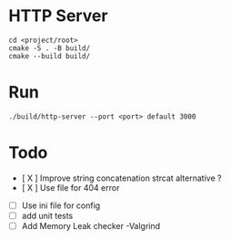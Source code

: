 # HTTP Server

```
cd <project/root>
cmake -S . -B build/
cmake --build build/
```

# Run

```
./build/http-server --port <port> default 3000
```

# Todo

- [ X ] Improve string concatenation strcat alternative ?
- [ X ] Use file for 404 error
- [ ] Use ini file for config
- [ ] add unit tests
- [ ] Add Memory Leak checker -Valgrind